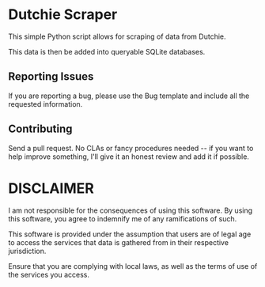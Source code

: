 # Dutchie Scraper

This simple Python script allows for scraping of data from Dutchie. 

This data is then be added into queryable SQLite databases.

## Reporting Issues

If you are reporting a bug, please use the Bug template and include 
all the requested information.

## Contributing

Send a pull request. No CLAs or fancy procedures needed -- if you want
to help improve something, I'll give it an honest review and add it if possible.

# DISCLAIMER

I am not responsible for the consequences of using this software. By using this
software, you agree to indemnify me of any ramifications of such.

This software is provided under the assumption that users are of legal age to access
the services that data is gathered from in their respective jurisdiction.

Ensure that you are complying with local laws, as well as the terms of use 
of the services you access.